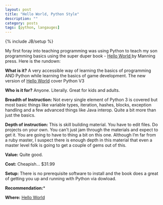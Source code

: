 ```yaml
---
layout: post
title: "Hello World, Python Style"
description: ""
category: posts
tags: [python, langauges]
---
```

{% include JB/setup %}

My first foray into teaching programming was using Python to teach my son programming basics using the super duper book - [Hello World ](https://www.manning.com/books/hello-world) by Manning press. Here is the rundown:

**What is it?** A very accessible way of learning the basics of programming AND Python while learning the basics of game development. The new version of [Hello World](https://www.manning.com/books/hello-world-second-edition) cover Python V3

**Who is it for?** Anyone. Literally. Great for kids and adults. 

**Breadth of Instruction:** Not every single element of Python 3 is covered but most basic things like variable types, iteration, hashes, blocks, exception handling and a few advanced things like Java interop. Quite a bit more than just the basics.

**Depth of instruction:** This is skill building material. You have to edit files. Do projects on your own. You can't just jam through the materials and expect to get it. You are going to have to thing a bit on this one. Although I’m far from a ruby master, I suspect there is enough depth in this material that even a master level folk is going to get a couple of gems out of this.

**Value:**  Quite good. 

**Cost:** Cheapish... $31.99

**Setup:** There is no prerequisite software to install and the book does a great of getting you up and running with Python via dowload.

**Recommendation:***

**Where:** [Hello World](https://www.manning.com/books/hello-world-second-edition) 
